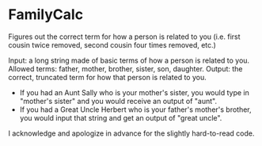 # FamilyCalc

Figures out the correct term for how a person is related to you (i.e. first cousin twice removed, second cousin four times removed, etc.)

Input: a long string made of basic terms of how a person is related to you. Allowed terms: father, mother, brother, sister, son, daughter.
Output: the correct, truncated term for how that person is related to you.

  - If you had an Aunt Sally who is your mother's sister, you would type in "mother's sister" and you would receive an output of "aunt".
  - If you had a Great Uncle Herbert who is your father's mother's brother, you would input that string and get an output of "great uncle".

I acknowledge and apologize in advance for the slightly hard-to-read code.
